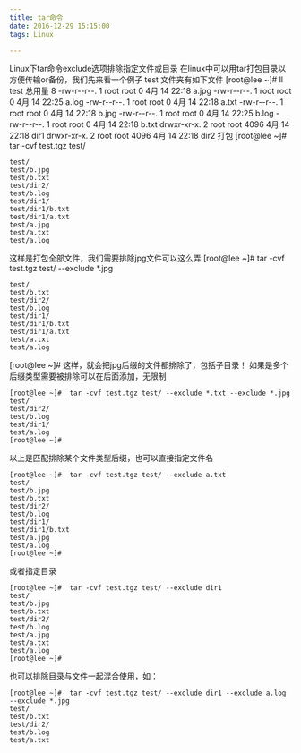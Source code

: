 ```yaml
---
title: tar命令
date: 2016-12-29 15:15:00
tags: Linux

---
```


Linux下tar命令exclude选项排除指定文件或目录
在linux中可以用tar打包目录以方便传输or备份，我们先来看一个例子
test 文件夹有如下文件
[root@lee ~]# ll test
总用量 8
-rw-r--r--. 1 root root    0 4月  14 22:18 a.jpg
-rw-r--r--. 1 root root    0 4月  14 22:25 a.log
-rw-r--r--. 1 root root    0 4月  14 22:18 a.txt
-rw-r--r--. 1 root root    0 4月  14 22:18 b.jpg
-rw-r--r--. 1 root root    0 4月  14 22:25 b.log
-rw-r--r--. 1 root root    0 4月  14 22:18 b.txt
drwxr-xr-x. 2 root root 4096 4月  14 22:18 dir1
drwxr-xr-x. 2 root root 4096 4月  14 22:18 dir2
打包
[root@lee ~]#  tar -cvf test.tgz test/

```
test/
test/b.jpg
test/b.txt
test/dir2/
test/b.log
test/dir1/
test/dir1/b.txt
test/dir1/a.txt
test/a.jpg
test/a.txt
test/a.log
```
这样是打包全部文件，我们需要排除jpg文件可以这么弄
[root@lee ~]#  tar -cvf test.tgz test/ --exclude *.jpg
```
test/
test/b.txt
test/dir2/
test/b.log
test/dir1/
test/dir1/b.txt
test/dir1/a.txt
test/a.txt
test/a.log
```
[root@lee ~]#
这样，就会把jpg后缀的文件都排除了，包括子目录！
如果是多个后缀类型需要被排除可以在后面添加，无限制
```
[root@lee ~]#  tar -cvf test.tgz test/ --exclude *.txt --exclude *.jpg
test/
test/dir2/
test/b.log
test/dir1/
test/a.log
[root@lee ~]#
```
以上是匹配排除某个文件类型后缀，也可以直接指定文件名
```
[root@lee ~]#  tar -cvf test.tgz test/ --exclude a.txt 
test/
test/b.jpg
test/b.txt
test/dir2/
test/b.log
test/dir1/
test/dir1/b.txt
test/a.jpg
test/a.log
[root@lee ~]#
```

或者指定目录

```
[root@lee ~]#  tar -cvf test.tgz test/ --exclude dir1
test/
test/b.jpg
test/b.txt
test/dir2/
test/b.log
test/a.jpg
test/a.txt
test/a.log
[root@lee ~]#
```
也可以排除目录与文件一起混合使用，如：
```
[root@lee ~]#  tar -cvf test.tgz test/ --exclude dir1 --exclude a.log --exclude *.jpg
test/
test/b.txt
test/dir2/
test/b.log
test/a.txt
```
